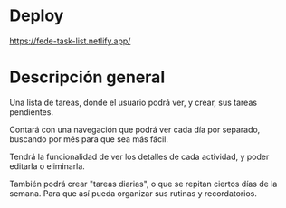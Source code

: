 # Deploy

https://fede-task-list.netlify.app/

# Descripción general

Una lista de tareas, donde el usuario podrá ver, y crear, sus tareas pendientes.

Contará con una navegación que podrá ver cada día por separado, buscando por més para que sea más fácil.

Tendrá la funcionalidad de ver los detalles de cada actividad, y poder editarla o eliminarla.

También podrá crear "tareas diarias", o que se repitan ciertos días de la semana. Para que así pueda organizar sus rutinas y recordatorios.
